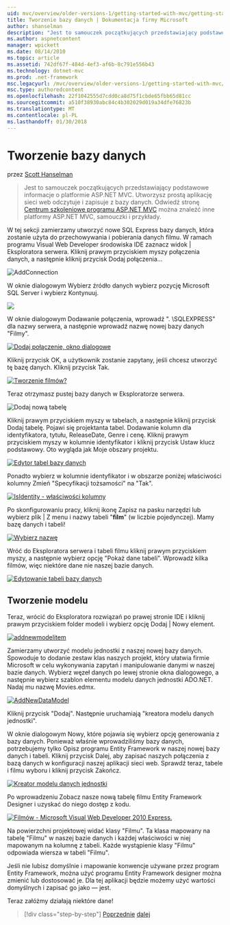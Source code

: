 ```yaml
---
uid: mvc/overview/older-versions-1/getting-started-with-mvc/getting-started-with-mvc-part4
title: Tworzenie bazy danych | Dokumentacja firmy Microsoft
author: shanselman
description: "Jest to samouczek początkujących przedstawiający podstawowe informacje o platformie ASP.NET MVC. Utwórz prostą aplikację sieci web odczytuje i zapisuje z bazy danych."
ms.author: aspnetcontent
manager: wpickett
ms.date: 08/14/2010
ms.topic: article
ms.assetid: 742df67f-484d-4ef3-af6b-8c791e556b43
ms.technology: dotnet-mvc
ms.prod: .net-framework
msc.legacyurl: /mvc/overview/older-versions-1/getting-started-with-mvc/getting-started-with-mvc-part4
msc.type: authoredcontent
ms.openlocfilehash: 22f1042555d7cdd0ca8d75f1cbde65fbb65d81cc
ms.sourcegitcommit: a510f38930abc84c4b302029d019a34dfe76823b
ms.translationtype: MT
ms.contentlocale: pl-PL
ms.lasthandoff: 01/30/2018
---
```

<a name="creating-a-database"></a>Tworzenie bazy danych
====================
przez [Scott Hanselman](https://github.com/shanselman)

> Jest to samouczek początkujących przedstawiający podstawowe informacje o platformie ASP.NET MVC. Utworzysz prostą aplikację sieci web odczytuje i zapisuje z bazy danych. Odwiedź stronę [Centrum szkoleniowe programu ASP.NET MVC](../../../index.md) można znaleźć inne platformy ASP.NET MVC, samouczki i przykłady.


W tej sekcji zamierzamy utworzyć nowe SQL Express bazy danych, która zostanie użyta do przechowywania i pobierania danych filmu. W ramach programu Visual Web Developer środowiska IDE zaznacz widok | Eksploratora serwera. Kliknij prawym przyciskiem myszy połączenia danych, a następnie kliknij przycisk Dodaj połączenia...

![AddConnection](getting-started-with-mvc-part4/_static/image1.png)

W oknie dialogowym Wybierz źródło danych wybierz pozycję Microsoft SQL Server i wybierz Kontynuuj.

![](getting-started-with-mvc-part4/_static/image2.png)

W oknie dialogowym Dodawanie połączenia, wprowadź ". \SQLEXPRESS" dla nazwy serwera, a następnie wprowadź nazwę nowej bazy danych "Filmy".

[![Dodaj połączenie, okno dialogowe](getting-started-with-mvc-part4/_static/image4.png)](getting-started-with-mvc-part4/_static/image3.png)

Kliknij przycisk OK, a użytkownik zostanie zapytany, jeśli chcesz utworzyć tę bazę danych. Kliknij przycisk Tak.

[![Tworzenie filmów?](getting-started-with-mvc-part4/_static/image6.png)](getting-started-with-mvc-part4/_static/image5.png)

Teraz otrzymasz pustej bazy danych w Eksploratorze serwera.

![Dodaj nową tabelę](getting-started-with-mvc-part4/_static/image7.png)

Kliknij prawym przyciskiem myszy w tabelach, a następnie kliknij przycisk Dodaj tabelę. Pojawi się projektanta tabel. Dodawanie kolumn dla identyfikatora, tytułu, ReleaseDate, Genre i cenę. Kliknij prawym przyciskiem myszy w kolumnie identyfikator i kliknij przycisk Ustaw klucz podstawowy. Oto wygląda jak Moje obszary projektu.

[![Edytor tabel bazy danych](getting-started-with-mvc-part4/_static/image9.png)](getting-started-with-mvc-part4/_static/image8.png)

Ponadto wybierz w kolumnie identyfikator i w obszarze poniżej właściwości kolumny Zmień "Specyfikacji tożsamości" na "Tak".

[![IsIdentity - właściwości kolumny](getting-started-with-mvc-part4/_static/image11.png)](getting-started-with-mvc-part4/_static/image10.png)

Po skonfigurowaniu pracy, kliknij ikonę Zapisz na pasku narzędzi lub wybierz plik | Z menu i nazwy tabeli "**film**" (w liczbie pojedynczej). Mamy bazę danych i tabeli!

[![Wybierz nazwę](getting-started-with-mvc-part4/_static/image13.png)](getting-started-with-mvc-part4/_static/image12.png)

Wróć do Eksploratora serwera i tabeli filmu kliknij prawym przyciskiem myszy, a następnie wybierz opcję "Pokaż dane tabeli". Wprowadź kilka filmów, więc niektóre dane nie naszej bazie danych.

[![Edytowanie tabeli bazy danych](getting-started-with-mvc-part4/_static/image15.png)](getting-started-with-mvc-part4/_static/image14.png)

## <a name="creating-a-model"></a>Tworzenie modelu

Teraz, wrócić do Eksploratora rozwiązań po prawej stronie IDE i kliknij prawym przyciskiem folder modeli i wybierz opcję Dodaj | Nowy element.

[![addnewmodelitem](getting-started-with-mvc-part4/_static/image17.png)](getting-started-with-mvc-part4/_static/image16.png)

Zamierzamy utworzyć modelu jednostki z naszej nowej bazy danych. Spowoduje to dodanie zestaw klas naszych projekt, który ułatwia firmie Microsoft w celu wykonywania zapytań i manipulowanie danymi w naszej bazie danych. Wybierz węzeł danych po lewej stronie okna dialogowego, a następnie wybierz szablon elementu modelu danych jednostki ADO.NET. Nadaj mu nazwę Movies.edmx.

[![AddNewDataModel](getting-started-with-mvc-part4/_static/image19.png)](getting-started-with-mvc-part4/_static/image18.png)

Kliknij przycisk "Dodaj". Następnie uruchamiają "kreatora modelu danych jednostki".

W oknie dialogowym Nowy, które pojawia się wybierz opcję generowania z bazy danych. Ponieważ właśnie wprowadziliśmy bazy danych, potrzebujemy tylko Opisz programu Entity Framework w naszej nowej bazy danych i tabeli. Kliknij przycisk Dalej, aby zapisać naszych połączenia z bazą danych w konfiguracji naszej aplikacji sieci web. Sprawdź teraz, tabele i filmu wyboru i kliknij przycisk Zakończ.

[![Kreator modelu danych jednostki](getting-started-with-mvc-part4/_static/image21.png)](getting-started-with-mvc-part4/_static/image20.png)

Po wprowadzeniu Zobacz nasze nową tabelę filmu Entity Framework Designer i uzyskać do niego dostęp z kodu.

[![Filmów - Microsoft Visual Web Developer 2010 Express.](getting-started-with-mvc-part4/_static/image23.png)](getting-started-with-mvc-part4/_static/image22.png)

Na powierzchni projektowej widać klasy "Filmu". Ta klasa mapowany na tabelę "Filmu" w naszej bazie danych i każdej właściwości w niej mapowanym na kolumnę z tabeli. Każde wystąpienie klasy "Filmu" odpowiada wiersza w tabeli "Filmu".

Jeśli nie lubisz domyślnie i mapowanie konwencje używane przez program Entity Framework, można użyć programu Entity Framework designer można zmienić lub dostosować je. Dla tej aplikacji będzie możemy użyć wartości domyślnych i zapisać go jako — jest.

Teraz załóżmy działają niektóre dane!

>[!div class="step-by-step"]
[Poprzednie](getting-started-with-mvc-part3.md)
[dalej](getting-started-with-mvc-part5.md)
